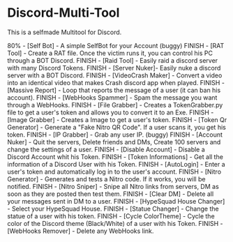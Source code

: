 # Discord-Multi-Tool
This is a selfmade Multitool for Discord.


80% - [Self Bot] - A simple SelfBot for your Account (buggy)
FINISH - [RAT Tool] - Create a RAT file. Once the victim runs it, you can control his PC through a BOT Discord.
FINISH - [Raid Tool] - Easily raid a discord server with many Discord Tokens.
FINISH - [Server Nuker]- Easily nuke a discord server with a BOT Discord.
FINISH - [VideoCrash Maker] - Convert a video into an identical video that makes Crash discord app when played.
FINISH - [Massive Report] - Loop that reports the message of a user (it can ban his account).
FINISH - [WebHooks Spammer] - Spam the message you want through a WebHooks.
FINISH - [File Grabber] - Creates a TokenGrabber.py file to get a user's token and allows you to convert it to an Exe.
FINISH - [Image Grabber] - Creates a Image to get a user's token.
FINISH - [Token Qr Generator] - Generate a "Fake Nitro QR Code". If a user scans it, you get his token.
FINISH - [IP Grabber] - Grab any user IP. (buggy)
FINISH - [Account Nuker] - Quit the servers, Delete friends and DMs, Create 100 servers and change the settings of a user.
FINISH - [Disable Account] - Disable a Discord Account whit his Token.
FINISH - [Token Informations] - Get all the information of a Discord User with his Token.
FINISH - [AutoLogin] - Enter a user's token and automatically log in to the user's account.
FINISH - [Nitro Generator] - Generates and tests a Nitro code. If it works, you will be notified.
FINISH - [Nitro Sniper] - Snipe all Nitro links from servers, DM as soon as they are posted then test them.
FINISH - [Clear DM] - Delete all your messages sent in DM to a user.
FINISH - [HypeSquad House Changer] - Select your HypeSquad House.
FINISH - [Statue Changer] - Change the statue of a user with his token.
FINISH - [Cycle ColorTheme] - Cycle the color of the Discord theme (Black/White) of a user with his Token.
FINISH - [WebHooks Remover] - Delete any WebHooks link.
